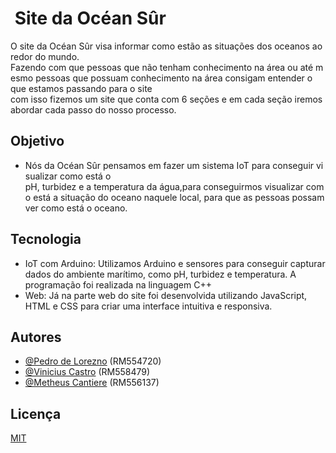 #  Site da Océan Sûr

O site da Océan Sûr visa informar como estão as situações dos oceanos ao redor do mundo.
Fazendo com que pessoas que não tenham conhecimento na área ou até mesmo pessoas que possuam conhecimento na área consigam entender o que estamos passando para o site com isso fizemos um site que conta com 6 seções e em cada seção iremos abordar cada passo do nosso processo.

## Objetivo
- Nós da Océan Sûr pensamos em fazer um sistema IoT para conseguir visualizar como está o pH, turbidez e a temperatura da água,para conseguirmos visualizar como está a situação do oceano naquele local, para que as  pessoas possam ver como está o oceano.

## Tecnologia
- IoT com Arduino: Utilizamos Arduino e sensores para conseguir capturar dados do ambiente marítimo, como pH, turbidez e temperatura. A programação foi realizada na linguagem C++
- Web: Já na parte web do site foi desenvolvida utilizando JavaScript, HTML e CSS para criar uma interface intuitiva e responsiva.


## Autores

- [@Pedro de Lorezno](https://github.com/PedroLorenzop) (RM554720)
- [@Vinicius Castro](https://github.com/ViniciusCastroo) (RM558479)
- [@Metheus Cantiere](https://github.com/matheuscantiere) (RM556137)




## Licença

[MIT](https://choosealicense.com/licenses/mit/)

